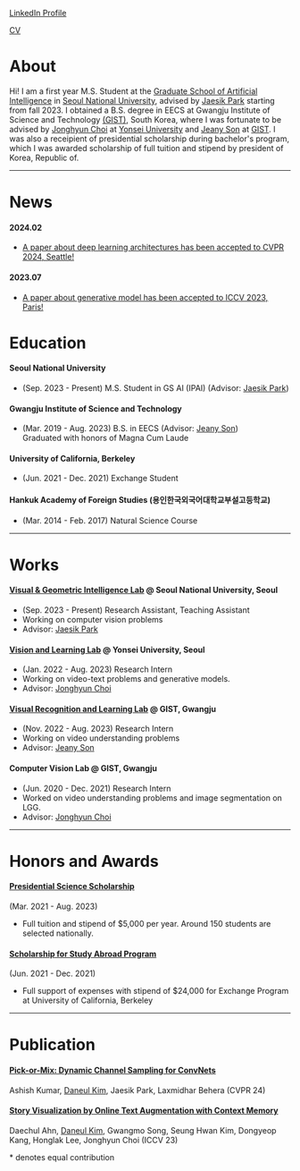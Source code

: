 [LinkedIn Profile](https://www.linkedin.com/in/carpedkm/)

[CV](https://drive.google.com/file/d/15wjKeg_M8wibNwfXADxLTVgNfrutzW0p/view?usp=share_link)
# About
Hi! I am a first year M.S. Student at the [Graduate School of Artificial Intelligence](https://gsai.snu.ac.kr) in [Seoul National University](https://gsai.snu.ac.kr), advised by [Jaesik Park](https://jaesik.info) starting from fall 2023. I obtained a B.S. degree in EECS at Gwangju Institute of Science and Technology [(GIST)](https://www.gist.ac.kr), South Korea, where I was fortunate to be advised by [Jonghyun Choi](https://yonseivnl.github.io) at [Yonsei University](https://www.yonsei.ac.kr) and [Jeany Son](https://jeanyson.github.io/) at [GIST](https://www.gist.ac.kr). I was also a receipient of presidential scholarship during bachelor's program, which I was awarded scholarship of full tuition and stipend by president of Korea, Republic of.

---

# News
#### 2024.02
- <ins>A paper about deep learning architectures has been accepted to [CVPR 2024, Seattle](https://cvpr.thecvf.com/)!</ins>

#### 2023.07
- <ins>A paper about generative model has been accepted to [ICCV 2023, Paris](https://iccv2023.thecvf.com/)!</ins>

# Education
#### Seoul National University
- (Sep. 2023 - Present) M.S. Student in GS AI (IPAI) (Advisor: [Jaesik Park](https://jaesik.info/))

#### Gwangju Institute of Science and Technology
- (Mar. 2019 - Aug. 2023) B.S. in EECS (Advisor: [Jeany Son](https://jeanyson.github.io/)) \
Graduated with honors of Magna Cum Laude


#### University of California, Berkeley
- (Jun. 2021 - Dec. 2021) Exchange Student


#### Hankuk Academy of Foreign Studies (용인한국외국어대학교부설고등학교)
- (Mar. 2014 - Feb. 2017) Natural Science Course

---

# Works
#### [Visual & Geometric Intelligence Lab](https://jaesik.info/) @ Seoul National University, Seoul
- (Sep. 2023 - Present) Research Assistant, Teaching Assistant
- Working on computer vision problems
- Advisor: [Jaesik Park](https://jaesik.info/)
  
#### [Vision and Learning Lab](https://yonseivnl.github.io) @ Yonsei University, Seoul
- (Jan. 2022 - Aug. 2023) Research Intern
- Working on video-text problems and generative models.
- Advisor: [Jonghyun Choi](https://ppolon.github.io/)

#### [Visual Recognition and Learning Lab](https://jeanyson.github.io/lab/) @ GIST, Gwangju
- (Nov. 2022 - Aug. 2023) Research Intern
- Working on video understanding problems
- Advisor: [Jeany Son](https://jeanyson.github.io/)

#### Computer Vision Lab @ GIST, Gwangju
- (Jun. 2020 - Dec. 2021) Research Intern
-  Worked on video understanding problems and image segmentation on LGG.
- Advisor: [Jonghyun Choi](https://ppolon.github.io/)


---

# Honors and Awards
#### [Presidential Science Scholarship](https://www.kosaf.go.kr/ko/scholar.do?pg=scholarship05_05_01)
(Mar. 2021 - Aug. 2023) 
- Full tuition and stipend of $5,000 per year. Around 150 students are selected nationally.

#### [Scholarship for Study Abroad Program](https://ipa.gist.ac.kr/ipa/html/sub04/040202.html)
(Jun. 2021 - Dec. 2021)
- Full support of expenses with stipend of $24,000 for Exchange Program at University of California, Berkeley

---

# Publication

#### [Pick-or-Mix: Dynamic Channel Sampling for ConvNets](https://carpedkm.github.io)
Ashish Kumar, <ins>Daneul Kim</ins>, Jaesik Park, Laxmidhar Behera
(CVPR 24)

#### [Story Visualization by Online Text Augmentation with Context Memory](https://arxiv.org/abs/2308.07575)
Daechul Ahn, <ins>Daneul Kim</ins>, Gwangmo Song, Seung Hwan Kim, Dongyeop Kang, Honglak Lee, Jonghyun Choi
(ICCV 23)


\* denotes equal contribution
